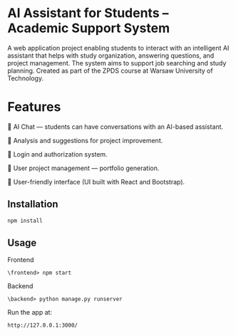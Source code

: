 # AI Assistant for Students – Academic Support System
A web application project enabling students to interact with an intelligent AI assistant that helps with study organization, answering questions, and project management. The system aims to support job searching and study planning. Created as part of the ZPDS course at Warsaw University of Technology.

# Features
🔹 AI Chat — students can have conversations with an AI-based assistant.

🔹 Analysis and suggestions for project improvement.

🔹 Login and authorization system.

🔹 User project management — portfolio generation.

🔹 User-friendly interface (UI built with React and Bootstrap).

## Installation

```bash
npm install
```

## Usage

Frontend

```
\frontend> npm start
```

Backend

```
\backend> python manage.py runserver
```

Run the app at:

```
http://127.0.0.1:3000/
```
